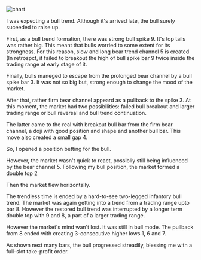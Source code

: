 ![chart](https://raw2.github.com/ryoqun/price-action-analysis/master/2014y03m04d/usdjpy-m5.png "")

I was expecting a bull trend. Although it's arrived late, the bull surely suceeded to raise up.

First, as a bull trend formation, there was strong bull spike 9. It's top tails was rather big. This meant that bulls worried to some extent for its strongness. For this reason, slow and long bear trend channel 5 is created (In retrospct, it failed to breakout the high of bull spike bar 9 twice inside the trading range at early stage of it.

Finally, bulls maneged to escape from the prolonged bear channel by a bull spike bar 3. It was not so big but, strong enough to change the mood of the market.

After that, rather firm bear channel appeard as a pullback to the spike 3. At this moment, the market had two possibilities: failed bull breakout and larger trading range or bull reversal and bull trend continuation.

The latter came to the real with breakout bull bar from the firm bear channel, a doji with good position and shape and another bull bar. This move also created a small gap 4.

So, I opened a position betting for the bull.

However, the market wasn't quick to react, possibliy still being influenced by the bear channel 5. Following my bull position, the market formed a double top 2

Then the market flew horizontally.

The trendless time is ended by a hard-to-see two-legged infantory bull trend. The market was again getting into a trend from a trading range upto bar 8.
However the restored bull trend was interrupted by a longer term double top with 9 and 8, a part of a larger trading range.

However the market's mind wan't lost. It was still in bull mode. The pullback from 8 ended with creating 3-consecutive higher lows 1, 6 and 7.

As shown next many bars, the bull progressed streadily, blessing me with a full-slot take-profit order.
